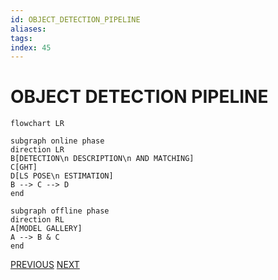 ```yaml
---
id: OBJECT_DETECTION_PIPELINE
aliases: 
tags: 
index: 45
---
```


# OBJECT DETECTION PIPELINE

```mermaid
flowchart LR

subgraph online phase
direction LR
B[DETECTION\n DESCRIPTION\n AND MATCHING]
C[GHT]
D[LS POSE\n ESTIMATION]
B --> C --> D
end

subgraph offline phase
direction RL
A[MODEL GALLERY]
A --> B & C
end
```

[PREVIOUS](pages/object_detection/GENERALIZED_HUGH_TRANSFORM.md) [NEXT](machine_learning_cv/MACHINE_LEARNING_IN_COMPUTER_VISION.md)
